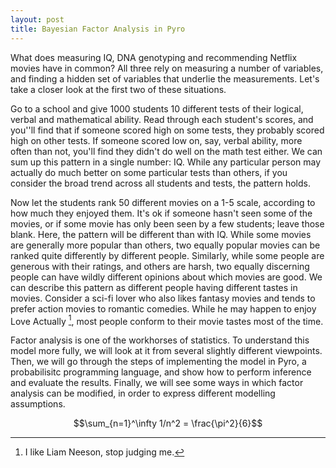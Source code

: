 ```yaml
---
layout: post
title: Bayesian Factor Analysis in Pyro
---
```


What does measuring IQ, DNA genotyping and recommending Netflix movies have in common? All three rely on measuring a number of variables, and finding a hidden set of variables that underlie the measurements. Let's take a closer look at the first two of these situations.

Go to a school and give 1000 students 10 different tests of their logical, verbal and mathematical ability. Read through each student's scores, and you''ll find that if someone scored high on some tests, they probably scored high on other tests. If someone scored low on, say, verbal ability, more often than not, you'll find they didn't do well on the math test either. We can sum up this pattern in a single number: IQ. While any particular person may actually do much better on some particular tests than others, if you consider the broad trend across all students and tests, the pattern holds.

Now let the students rank 50 different movies on a 1-5 scale, according to how much they enjoyed them. It's ok if someone hasn't seen some of the movies, or if some movie has only been seen by a few students; leave those blank. Here, the pattern will be different than with IQ. While some movies are generally more popular than others, two equally popular movies can be ranked quite differently by different people. Similarly, while some people are generous with their ratings, and others are harsh, two equally discerning people can have wildly different opinions about which movies are good. We can describe this pattern as different people having different tastes in movies. Consider a sci-fi lover who also likes fantasy movies and tends to prefer action movies to romantic comedies. While he may happen to enjoy Love Actually [^1], most people conform to their movie tastes most of the time. 

Factor analysis is one of the workhorses of statistics. To understand this model more fully, we will look at it from several slightly different viewpoints. Then, we will go through the steps of implementing the model in Pyro, a probabilisitc programming language, and show how to perform inference and evaluate the results. Finally, we will see some ways in which factor analysis can be modified, in order to express different modelling assumptions.

$$\sum_{n=1}^\infty 1/n^2 = \frac{\pi^2}{6}$$



[^1]: I like Liam Neeson, stop judging me. 
